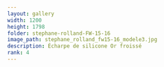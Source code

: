 ```yaml
---
layout: gallery
width: 1200
height: 1798
folder: stephane-rolland-FW-15-16
image_path: stephane_rolland_fw15-16_modele3.jpg
description: Écharpe de silicone Or froissé
rank: 4
---
```

